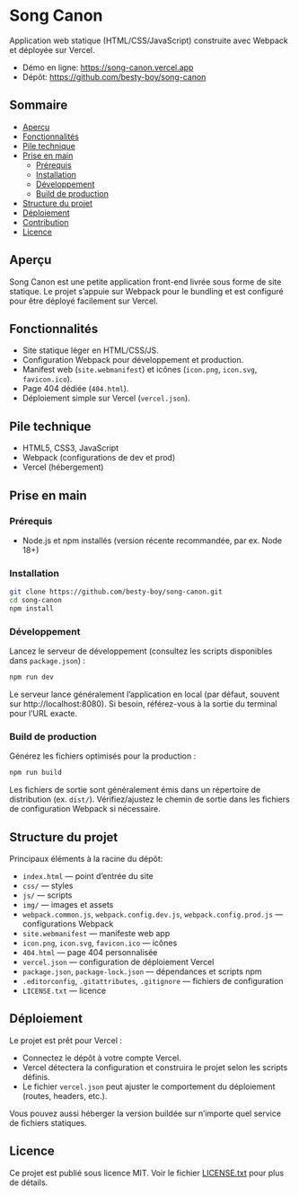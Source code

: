 # Song Canon

Application web statique (HTML/CSS/JavaScript) construite avec Webpack et déployée sur Vercel.

- Démo en ligne: https://song-canon.vercel.app
- Dépôt: https://github.com/besty-boy/song-canon

## Sommaire

- [Aperçu](#aperçu)
- [Fonctionnalités](#fonctionnalités)
- [Pile technique](#pile-technique)
- [Prise en main](#prise-en-main)
  - [Prérequis](#prérequis)
  - [Installation](#installation)
  - [Développement](#développement)
  - [Build de production](#build-de-production)
- [Structure du projet](#structure-du-projet)
- [Déploiement](#déploiement)
- [Contribution](#contribution)
- [Licence](#licence)

## Aperçu

Song Canon est une petite application front-end livrée sous forme de site statique. Le projet s’appuie sur Webpack pour le bundling et est configuré pour être déployé facilement sur Vercel.

## Fonctionnalités

- Site statique léger en HTML/CSS/JS.
- Configuration Webpack pour développement et production.
- Manifest web (`site.webmanifest`) et icônes (`icon.png`, `icon.svg`, `favicon.ico`).
- Page 404 dédiée (`404.html`).
- Déploiement simple sur Vercel (`vercel.json`).

## Pile technique

- HTML5, CSS3, JavaScript
- Webpack (configurations de dev et prod)
- Vercel (hébergement)

## Prise en main

### Prérequis

- Node.js et npm installés (version récente recommandée, par ex. Node 18+)

### Installation

```bash
git clone https://github.com/besty-boy/song-canon.git
cd song-canon
npm install
```

### Développement

Lancez le serveur de développement (consultez les scripts disponibles dans `package.json`) :

```bash
npm run dev
```

Le serveur lance généralement l’application en local (par défaut, souvent sur http://localhost:8080). Si besoin, référez-vous à la sortie du terminal pour l’URL exacte.

### Build de production

Générez les fichiers optimisés pour la production :

```bash
npm run build
```

Les fichiers de sortie sont généralement émis dans un répertoire de distribution (ex. `dist/`). Vérifiez/ajustez le chemin de sortie dans les fichiers de configuration Webpack si nécessaire.

## Structure du projet

Principaux éléments à la racine du dépôt:

- `index.html` — point d’entrée du site
- `css/` — styles
- `js/` — scripts
- `img/` — images et assets
- `webpack.common.js`, `webpack.config.dev.js`, `webpack.config.prod.js` — configurations Webpack
- `site.webmanifest` — manifeste web app
- `icon.png`, `icon.svg`, `favicon.ico` — icônes
- `404.html` — page 404 personnalisée
- `vercel.json` — configuration de déploiement Vercel
- `package.json`, `package-lock.json` — dépendances et scripts npm
- `.editorconfig`, `.gitattributes`, `.gitignore` — fichiers de configuration
- `LICENSE.txt` — licence

## Déploiement

Le projet est prêt pour Vercel :
- Connectez le dépôt à votre compte Vercel.
- Vercel détectera la configuration et construira le projet selon les scripts définis.
- Le fichier `vercel.json` peut ajuster le comportement du déploiement (routes, headers, etc.).

Vous pouvez aussi héberger la version buildée sur n’importe quel service de fichiers statiques.


## Licence

Ce projet est publié sous licence MIT. Voir le fichier [LICENSE.txt](LICENSE.txt) pour plus de détails.
